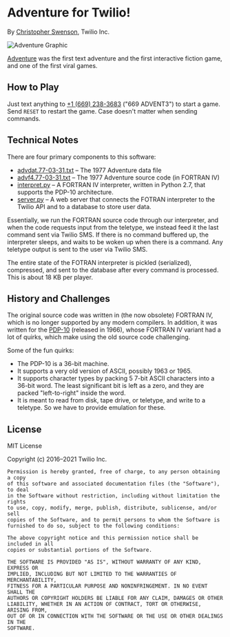 # Adventure for Twilio!

By [Christopher Swenson](mailto:cswenson@twilio.com), Twilio Inc.

![Adventure Graphic](https://upload.wikimedia.org/wikipedia/commons/2/25/ADVENT_--_Crowther_Woods.png)

[Adventure](https://en.wikipedia.org/wiki/Colossal_Cave_Adventure)
was the first text adventure and the first interactive fiction game,
and one of the first viral games.

## How to Play

Just text anything to [+1 (669) 238-3683](tel:+16692383683) ("669 ADVENT3") to start a game.
Send `RESET` to restart the game.
Case doesn't matter when sending commands.

## Technical Notes

There are four primary components to this software:

* [advdat.77-03-31.txt](advdat.77-03-31.txt) – The 1977 Adventure data file
* [advf4.77-03-31.txt](advf4.77-03-31.txt) – The 1977 Adventure source code (in FORTRAN IV)
* [interpret.py](interpret.py) – A FORTRAN IV interpreter, written in Python 2.7, that supports the PDP-10 architecture.
* [server.py](server.py) – A web server that connects the FOTRAN interpreter to the Twilio API and to a database to store user data.

Essentially, we run the FORTRAN source code through our interpreter, and when
the code requests input from the teletype, we instead feed it the
last command sent via Twilio SMS. If there is no command buffered up, the interpreter
sleeps, and waits to be woken up when there is a command. Any teletype output is
sent to the user via Twilio SMS.

The entire state of the FOTRAN interpreter is pickled (serialized), compressed,
and sent to the database after every command is processed.
This is about 18 KB per player.

## History and Challenges

The original source code was written in (the now obsolete) FORTRAN IV,
which is no longer supported by any modern compilers.
In addition, it was written for the [PDP-10](https://en.wikipedia.org/wiki/PDP-10)
(released in 1966), whose FORTRAN IV variant had a lot of quirks, which make
using the old source code challenging.

Some of the fun quirks:

* The PDP-10 is a 36-bit machine.
* It supports a very old version of ASCII, possibly 1963 or 1965.
* It supports character types by packing 5 7-bit ASCII characters into a 36-bit word. The least significant bit is left as a zero, and they are packed "left-to-right" inside the word.
* It is meant to read from disk, tape drive, or teletype, and write to a teletype. So we have to provide emulation for these.

## License

MIT License

Copyright (c) 2016–2021 Twilio Inc.

```
Permission is hereby granted, free of charge, to any person obtaining a copy
of this software and associated documentation files (the "Software"), to deal
in the Software without restriction, including without limitation the rights
to use, copy, modify, merge, publish, distribute, sublicense, and/or sell
copies of the Software, and to permit persons to whom the Software is
furnished to do so, subject to the following conditions:

The above copyright notice and this permission notice shall be included in all
copies or substantial portions of the Software.

THE SOFTWARE IS PROVIDED "AS IS", WITHOUT WARRANTY OF ANY KIND, EXPRESS OR
IMPLIED, INCLUDING BUT NOT LIMITED TO THE WARRANTIES OF MERCHANTABILITY,
FITNESS FOR A PARTICULAR PURPOSE AND NONINFRINGEMENT. IN NO EVENT SHALL THE
AUTHORS OR COPYRIGHT HOLDERS BE LIABLE FOR ANY CLAIM, DAMAGES OR OTHER
LIABILITY, WHETHER IN AN ACTION OF CONTRACT, TORT OR OTHERWISE, ARISING FROM,
OUT OF OR IN CONNECTION WITH THE SOFTWARE OR THE USE OR OTHER DEALINGS IN THE
SOFTWARE.
```
